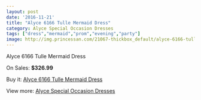 ```yaml
---
layout: post
date: '2016-11-21'
title: "Alyce 6166 Tulle Mermaid Dress"
category: Alyce Special Occasion Dresses
tags: ["dress","mermaid","prom","evening","party"]
image: http://img.princessan.com/21067-thickbox_default/alyce-6166-tulle-mermaid-dress.jpg
---
```

Alyce 6166 Tulle Mermaid Dress

On Sales: **$326.99**
<a href="https://www.princessan.com/en/9521-alyce-6166-tulle-mermaid-dress.html"><amp-img layout="responsive" width="600" height="600" src="//img.princessan.com/21067-thickbox_default/alyce-6166-tulle-mermaid-dress.jpg" alt="Alyce 6166 Tulle Mermaid Dress 0" /></a>

Buy it: [Alyce 6166 Tulle Mermaid Dress](https://www.princessan.com/en/9521-alyce-6166-tulle-mermaid-dress.html "Alyce 6166 Tulle Mermaid Dress")

View more: [Alyce Special Occasion Dresses](https://www.princessan.com/en/77- "Alyce Special Occasion Dresses")
